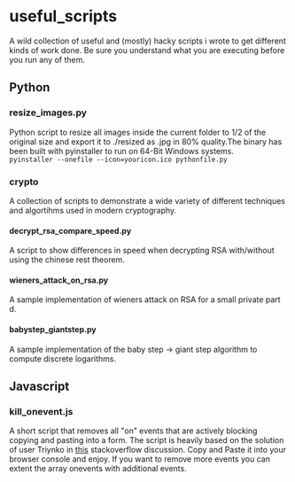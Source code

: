 
# useful_scripts
A wild collection of useful and (mostly) hacky scripts i wrote to get different kinds of work done. Be sure you understand what you are executing before you run any of them.

## Python

### resize_images.py
Python script to resize all images inside the current folder to 1/2 of the original size and export it to ./resized as .jpg in 80% quality.The binary has been built with pyinstaller to run on 64-Bit Windows systems.</br>```pyinstaller --onefile --icon=youricon.ico pythonfile.py```

### crypto
A collection of scripts to demonstrate a wide variety of different techniques and algortihms used in modern cryptography.

#### decrypt_rsa_compare_speed.py
A script to show differences in speed when decrypting RSA with/without using the chinese rest theorem.

#### wieners_attack_on_rsa.py
A sample implementation of wieners attack on RSA for a small private part d. 

#### babystep_giantstep.py
A sample implementation of the baby step -> giant step algorithm to compute discrete logarithms.

## Javascript

### kill_onevent.js
A short script that removes all "on" events that are actively blocking copying and pasting into a form. The script is heavily based on the solution of user Triynko in [this](https://stackoverflow.com/questions/4760132/improving-login-security-through-denial-of-copy-paste) stackoverflow discussion. Copy and Paste it into your browser console and enjoy. If you want to remove more events you can extent the array onevents with additional events.